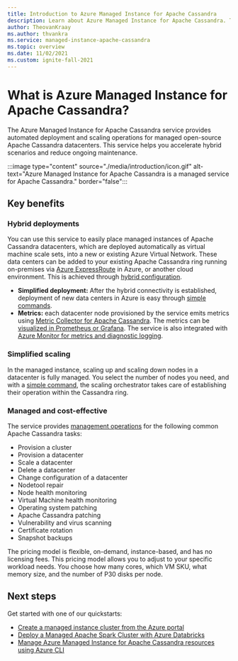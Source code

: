 ```yaml
---
title: Introduction to Azure Managed Instance for Apache Cassandra
description: Learn about Azure Managed Instance for Apache Cassandra. This service manages the deployment and scaling of native open-source instances of Apache Cassandra in Azure.
author: TheovanKraay
ms.author: thvankra
ms.service: managed-instance-apache-cassandra
ms.topic: overview
ms.date: 11/02/2021
ms.custom: ignite-fall-2021
---
```


# What is Azure Managed Instance for Apache Cassandra?

The Azure Managed Instance for Apache Cassandra service provides automated deployment and scaling operations for managed open-source Apache Cassandra datacenters. This service helps you accelerate hybrid scenarios and reduce ongoing maintenance.

:::image type="content" source="./media/introduction/icon.gif" alt-text="Azure Managed Instance for Apache Cassandra is a managed service for Apache Cassandra." border="false":::

## Key benefits

### Hybrid deployments

You can use this service to easily place managed instances of Apache Cassandra datacenters, which are deployed automatically as virtual machine scale sets, into a new or existing Azure Virtual Network. These data centers can be added to your existing Apache Cassandra ring running on-premises via [Azure ExpressRoute](/azure/architecture/reference-architectures/hybrid-networking/expressroute) in Azure, or another cloud environment. This is achieved through [hybrid configuration](configure-hybrid-cluster.md).

- **Simplified deployment:** After the hybrid connectivity is established, deployment of new data centers in Azure is easy through [simple commands](manage-resources-cli.md#create-datacenter).
- **Metrics:** each datacenter node provisioned by the service emits metrics using [Metric Collector for Apache Cassandra](https://github.com/datastax/metric-collector-for-apache-cassandra). The metrics can be [visualized in Prometheus or Grafana](visualize-prometheus-grafana.md). The service is also integrated with [Azure Monitor for metrics and diagnostic logging](monitor-clusters.md).

### Simplified scaling

In the managed instance, scaling up and scaling down nodes in a datacenter is fully managed. You select the number of nodes you need, and with a [simple command](manage-resources-cli.md#update-datacenter), the scaling orchestrator takes care of establishing their operation within the Cassandra ring.

### Managed and cost-effective

The service provides [management operations](management-operations.md) for the following common Apache Cassandra tasks:

- Provision a cluster
- Provision a datacenter
- Scale a datacenter
- Delete a datacenter
- Change configuration of a datacenter
- Nodetool repair
- Node health monitoring
- Virtual Machine health monitoring
- Operating system patching
- Apache Cassandra patching
- Vulnerability and virus scanning
- Certificate rotation
- Snapshot backups

The pricing model is flexible, on-demand, instance-based, and has no licensing fees. This pricing model allows you to adjust to your specific workload needs. You choose how many cores, which VM SKU, what memory size, and the number of P30 disks per node.

## Next steps

Get started with one of our quickstarts:

* [Create a managed instance cluster from the Azure portal](create-cluster-portal.md)
* [Deploy a Managed Apache Spark Cluster with Azure Databricks](deploy-cluster-databricks.md)
* [Manage Azure Managed Instance for Apache Cassandra resources using Azure CLI](manage-resources-cli.md)
